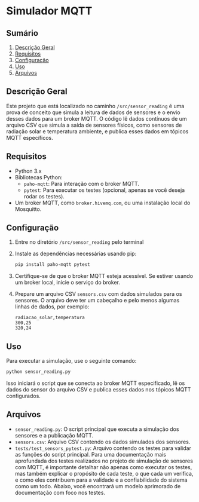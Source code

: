 # Simulador MQTT


## Sumário

1. [Descrição Geral](#descrição-geral)
2. [Requisitos](#requisitos)
3. [Configuração](#configuração)
4. [Uso](#uso)
5. [Arquivos](#arquivos)


## Descrição Geral

Este projeto que está localizado no caminho `/src/sensor_reading` é uma prova de conceito que simula a leitura de dados de sensores e o envio desses dados para um broker MQTT. O código lê dados contínuos de um arquivo CSV que simula a saída de sensores físicos, como sensores de radiação solar e temperatura ambiente, e publica esses dados em tópicos MQTT específicos.

## Requisitos

- Python 3.x
- Bibliotecas Python:
  - `paho-mqtt`: Para interação com o broker MQTT.
  - `pytest`: Para executar os testes (opcional, apenas se você deseja rodar os testes).
- Um broker MQTT, como `broker.hivemq.com`, ou uma instalação local do Mosquitto.

## Configuração

1. Entre no diretório `/src/sensor_reading` pelo terminal

2. Instale as dependências necessárias usando pip:

   ```sh
   pip install paho-mqtt pytest
   ```

3. Certifique-se de que o broker MQTT esteja acessível. Se estiver usando um broker local, inicie o serviço do broker.

4. Prepare um arquivo CSV `sensors.csv` com dados simulados para os sensores. O arquivo deve ter um cabeçalho e pelo menos algumas linhas de dados, por exemplo:

   ```csv
   radiacao_solar,temperatura
   300,25
   320,24
   ```

## Uso

Para executar a simulação, use o seguinte comando:

```sh
python sensor_reading.py
```

Isso iniciará o script que se conecta ao broker MQTT especificado, lê os dados do sensor do arquivo CSV e publica esses dados nos tópicos MQTT configurados.

## Arquivos

- `sensor_reading.py`: O script principal que executa a simulação dos sensores e a publicação MQTT.
- `sensors.csv`: Arquivo CSV contendo os dados simulados dos sensores.
- `tests/test_sensors_pytest.py`: Arquivo contendo os testes para validar as funções do script principal.
Para uma documentação mais aprofundada dos testes realizados no projeto de simulação de sensores com MQTT, é importante detalhar não apenas como executar os testes, mas também explicar o propósito de cada teste, o que cada um verifica, e como eles contribuem para a validade e a confiabilidade do sistema como um todo. Abaixo, você encontrará um modelo aprimorado de documentação com foco nos testes.
